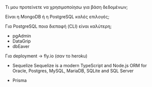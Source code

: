 Τι μου προτείνετε να χρησιμοποίησω για βάση δεδομένων;

Είναι η MongoDB ή η PostgreSQL καλές επιλογές;

Για PostgreSQL ποια διεπαφή (CLI) είναι καλύτερη;

- pgAdmin
- DataGrip
- dbEaver

Για deployment -> fly.io (σαν το heroku)

- Sequelize
  Sequelize is a modern TypeScript and Node.js ORM for Oracle, Postgres, MySQL, MariaDB, SQLite and SQL Server

- Prisma
